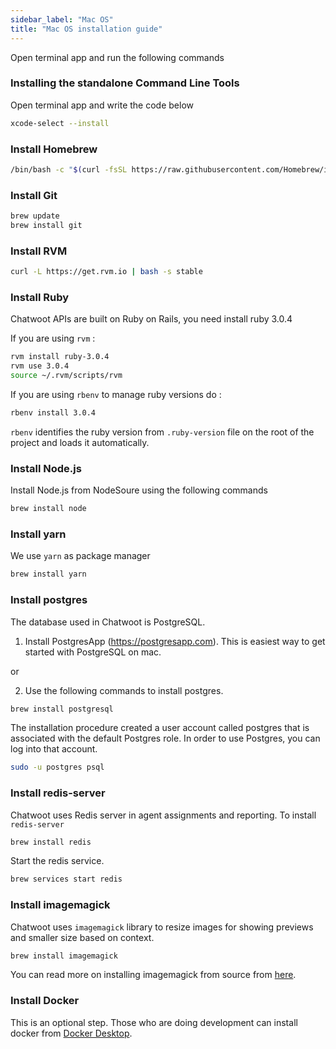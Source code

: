 ```yaml
---
sidebar_label: "Mac OS"
title: "Mac OS installation guide"
---
```


Open terminal app and run the following commands

### Installing the standalone Command Line Tools

Open terminal app and write the code below

```bash
xcode-select --install
```

### Install Homebrew

```bash
/bin/bash -c "$(curl -fsSL https://raw.githubusercontent.com/Homebrew/install/master/install.sh)"
```

### Install Git

```bash
brew update
brew install git
```

### Install RVM

```bash
curl -L https://get.rvm.io | bash -s stable
```

### Install Ruby

Chatwoot APIs are built on Ruby on Rails, you need install ruby 3.0.4

If you are using `rvm` :

```bash
rvm install ruby-3.0.4
rvm use 3.0.4
source ~/.rvm/scripts/rvm
```

If you are using `rbenv` to manage ruby versions do :

```bash
rbenv install 3.0.4
```

`rbenv` identifies the ruby version from `.ruby-version` file on the root of the project and loads it automatically.

### Install Node.js

Install Node.js from NodeSoure using the following commands

```bash
brew install node
```

### Install yarn

We use `yarn` as package manager

```bash
brew install yarn
```

### Install postgres

The database used in Chatwoot is PostgreSQL.

1) Install PostgresApp (https://postgresapp.com). This is easiest way to get started with PostgreSQL on mac.

or

2) Use the following commands to install postgres.

```bash
brew install postgresql
```

The installation procedure created a user account called postgres that is associated with the default Postgres role. In order to use Postgres, you can log into that account.

```bash
sudo -u postgres psql
```

### Install redis-server

Chatwoot uses Redis server in agent assignments and reporting. To install `redis-server`

```bash
brew install redis
```

Start the redis service.

```bash
brew services start redis
```

### Install imagemagick
Chatwoot uses `imagemagick` library to resize images for showing previews and smaller size based on context.

```bash
brew install imagemagick
```

You can read more on installing imagemagick from source from [here](https://imagemagick.org/script/download.php).

### Install Docker

This is an optional step. Those who are doing development can install docker from [Docker Desktop](https://www.docker.com/products/docker-desktop).
